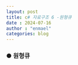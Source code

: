 ```yaml
---
layout: post
title: c# 자료구조 6 -원형큐
date : 2024-07-16
author : "enmael"
categories: blog
---
```

<h3>● 원형큐 </h3>

<span style="font-size: 15px;">

</span>